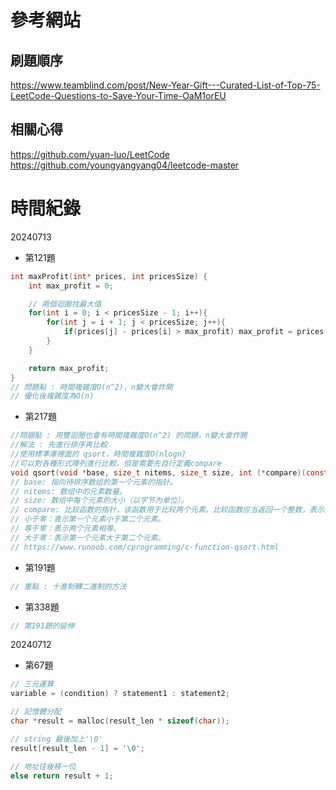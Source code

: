 # 參考網站  
## 刷題順序
https://www.teamblind.com/post/New-Year-Gift---Curated-List-of-Top-75-LeetCode-Questions-to-Save-Your-Time-OaM1orEU
## 相關心得
https://github.com/yuan-luo/LeetCode  
https://github.com/youngyangyang04/leetcode-master  



# 時間紀錄
20240713
- 第121題
```c
int maxProfit(int* prices, int pricesSize) {
    int max_profit = 0;

    // 兩個迴圈找最大值
    for(int i = 0; i < pricesSize - 1; i++){
        for(int j = i + 1; j < pricesSize; j++){
            if(prices[j] - prices[i] > max_profit) max_profit = prices[j] - prices[i];
        }
    }

    return max_profit;
}
// 問題點 : 時間複雜度O(n^2)，n變大會炸開
// 優化後複雜度為O(n)
```

- 第217題
```c
//問題點 : 用雙迴圈也會有時間複雜度O(n^2) 的問題，n變大會炸開
//解法 : 先進行排序再比較
//使用標準庫裡面的 qsort，時間複雜度O(nlogn)
//可以對各種形式陣列進行比較，但是需要先自行定義compare
void qsort(void *base, size_t nitems, size_t size, int (*compare)(const void *, const void*))
// base: 指向待排序数组的第一个元素的指针。
// nitems: 数组中的元素数量。
// size: 数组中每个元素的大小（以字节为单位）。
// compare: 比较函数的指针，该函数用于比较两个元素。比较函数应当返回一个整数，表示比较结果：
// 小于零：表示第一个元素小于第二个元素。
// 等于零：表示两个元素相等。
// 大于零：表示第一个元素大于第二个元素。
// https://www.runoob.com/cprogramming/c-function-qsort.html
```

- 第191題
```c
// 重點 : 十進制轉二進制的方法 
```

- 第338題
```c
// 第191題的延伸
```


20240712  
- 第67題
```c
// 三元運算
variable = (condition) ? statement1 : statement2;

// 記憶體分配
char *result = malloc(result_len * sizeof(char));

// string 最後加上'\0'
result[result_len - 1] = '\0';

// 地址往後移一位
else return result + 1;
```


